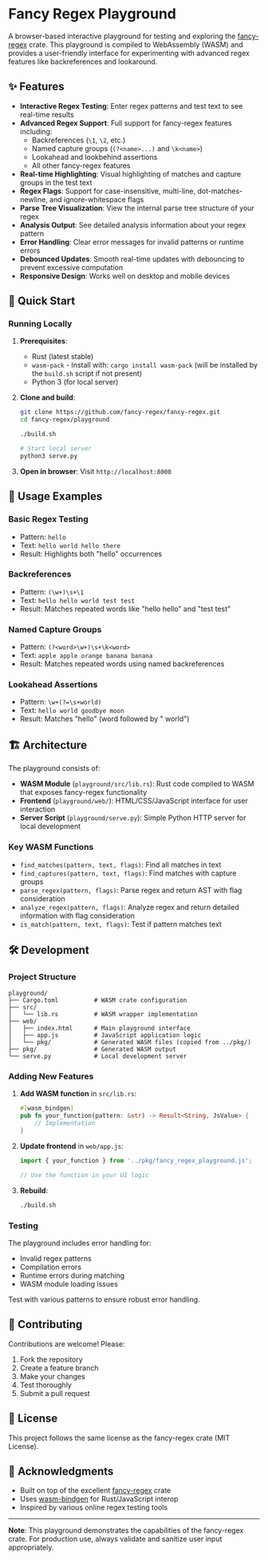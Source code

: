 # Fancy Regex Playground

A browser-based interactive playground for testing and exploring the [fancy-regex](https://github.com/fancy-regex/fancy-regex) crate. This playground is compiled to WebAssembly (WASM) and provides a user-friendly interface for experimenting with advanced regex features like backreferences and lookaround.

## ✨ Features

- **Interactive Regex Testing**: Enter regex patterns and test text to see real-time results
- **Advanced Regex Support**: Full support for fancy-regex features including:
  - Backreferences (`\1`, `\2`, etc.)
  - Named capture groups (`(?<name>...)` and `\k<name>`)
  - Lookahead and lookbehind assertions
  - All other fancy-regex features
- **Real-time Highlighting**: Visual highlighting of matches and capture groups in the test text
- **Regex Flags**: Support for case-insensitive, multi-line, dot-matches-newline, and ignore-whitespace flags
- **Parse Tree Visualization**: View the internal parse tree structure of your regex
- **Analysis Output**: See detailed analysis information about your regex pattern
- **Error Handling**: Clear error messages for invalid patterns or runtime errors
- **Debounced Updates**: Smooth real-time updates with debouncing to prevent excessive computation
- **Responsive Design**: Works well on desktop and mobile devices

## 🚀 Quick Start

### Running Locally

1. **Prerequisites**: 
   - Rust (latest stable)
   - `wasm-pack` - Install with: `cargo install wasm-pack`
     (will be installed by the `build.sh` script if not present)
   - Python 3 (for local server)

2. **Clone and build**:
   ```bash
   git clone https://github.com/fancy-regex/fancy-regex.git
   cd fancy-regex/playground
   
   ./build.sh
   
   # Start local server
   python3 serve.py
   ```

3. **Open in browser**: Visit `http://localhost:8000`


## 🎯 Usage Examples

### Basic Regex Testing
- Pattern: `hello`
- Text: `hello world hello there`
- Result: Highlights both "hello" occurrences

### Backreferences
- Pattern: `(\w+)\s+\1`
- Text: `hello hello world test test`
- Result: Matches repeated words like "hello hello" and "test test"

### Named Capture Groups
- Pattern: `(?<word>\w+)\s+\k<word>`
- Text: `apple apple orange banana banana`
- Result: Matches repeated words using named backreferences

### Lookahead Assertions
- Pattern: `\w+(?=\s+world)`
- Text: `hello world goodbye moon`
- Result: Matches "hello" (word followed by " world")

## 🏗️ Architecture

The playground consists of:

- **WASM Module** (`playground/src/lib.rs`): Rust code compiled to WASM that exposes fancy-regex functionality
- **Frontend** (`playground/web/`): HTML/CSS/JavaScript interface for user interaction
- **Server Script** (`playground/serve.py`): Simple Python HTTP server for local development

### Key WASM Functions

- `find_matches(pattern, text, flags)`: Find all matches in text
- `find_captures(pattern, text, flags)`: Find matches with capture groups  
- `parse_regex(pattern, flags)`: Parse regex and return AST with flag consideration
- `analyze_regex(pattern, flags)`: Analyze regex and return detailed information with flag consideration
- `is_match(pattern, text, flags)`: Test if pattern matches text

## 🛠️ Development

### Project Structure
```
playground/
├── Cargo.toml          # WASM crate configuration
├── src/
│   └── lib.rs          # WASM wrapper implementation
├── web/
│   ├── index.html      # Main playground interface
│   ├── app.js          # JavaScript application logic
│   └── pkg/            # Generated WASM files (copied from ../pkg/)
├── pkg/                # Generated WASM output
└── serve.py            # Local development server
```

### Adding New Features

1. **Add WASM function** in `src/lib.rs`:
   ```rust
   #[wasm_bindgen]
   pub fn your_function(pattern: &str) -> Result<String, JsValue> {
       // Implementation
   }
   ```

2. **Update frontend** in `web/app.js`:
   ```javascript
   import { your_function } from '../pkg/fancy_regex_playground.js';
   
   // Use the function in your UI logic
   ```

3. **Rebuild**:
   ```bash
   ./build.sh
   ```

### Testing

The playground includes error handling for:
- Invalid regex patterns
- Compilation errors
- Runtime errors during matching
- WASM module loading issues

Test with various patterns to ensure robust error handling.

## 🤝 Contributing

Contributions are welcome! Please:

1. Fork the repository
2. Create a feature branch
3. Make your changes
4. Test thoroughly
5. Submit a pull request

## 📄 License

This project follows the same license as the fancy-regex crate (MIT License).

## 🙏 Acknowledgments

- Built on top of the excellent [fancy-regex](https://github.com/fancy-regex/fancy-regex) crate
- Uses [wasm-bindgen](https://github.com/rustwasm/wasm-bindgen) for Rust/JavaScript interop
- Inspired by various online regex testing tools

---

**Note**: This playground demonstrates the capabilities of the fancy-regex crate. For production use, always validate and sanitize user input appropriately.
